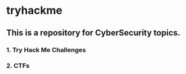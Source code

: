 # tryhackme

## This is a repository for CyberSecurity topics.

### 1. Try Hack Me Challenges

### 2. CTFs
